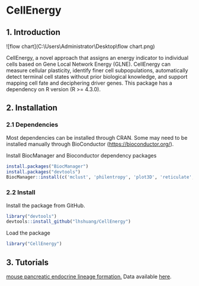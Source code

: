 # CellEnergy

## 1. Introduction

![flow chart](C:\Users\Administrator\Desktop\flow chart.png)

CellEnergy, a novel approach that assigns an energy indicator to individual cells based on Gene Local Network Energy (GLNE). CellEnergy can measure cellular plasticity, identify finer cell subpopulations, automatically detect terminal cell states without prior biological knowledge, and support mapping cell fate and deciphering driver genes. This package has a dependency on R version (R >= 4.3.0). 

## 2. Installation

### 2.1 Dependencies

Most dependencies can be installed  through CRAN. Some may need to be installed manually through BioConductor (https://bioconductor.org/).

Install BiocManager and Bioconductor dependency packages
```r
install.packages("BiocManager")
install.packages("devtools")
BiocManager::install(c('mclust', 'philentropy', 'plot3D', 'reticulate', 'plyr', 'dplyr', 'ggplot2',"limma","statmod"))
```
### 2.2 Install
Install the package from GitHub.
```r
library("devtools")
devtools::install_github("lhshuang/CellEnergy")
```
Load the package
```r
library("CellEnergy")
```

## 3. Tutorials

 [mouse pancreatic endocrine lineage formation.](https://github.com/lhshuang/CellEnergy/tree/main/inst/Tutorials) Data available [here](https://github.com/lhshuang/CellEnergy/tree/main/inst/extdata).